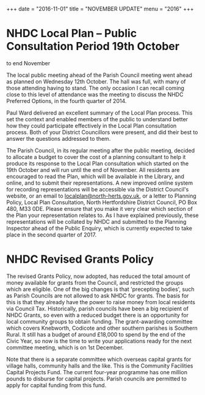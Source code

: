 +++
date = "2016-11-01"
title = "NOVEMBER UPDATE"
menu = "2016"
+++



# NHDC Local Plan – Public Consultation Period 19th October
to end November 

The local public meeting ahead of the Parish Council meeting went ahead
as planned on Wednesday 12th October. The hall was full, with many of
those attending having to stand. The only occasion I can recall coming
close to this level of attendance was the meeting to discuss the NHDC
Preferred Options, in the fourth quarter of 2014.

Paul Ward delivered an excellent summary of the Local Plan process. This
set the context and enabled members of the public to understand better
how they could participate effectively in the Local Plan consultation
process. Both of your District Councillors were present, and did their
best to answer the questions addressed to them.

The Parish Council, in its regular meeting after the public meeting,
decided to allocate a budget to cover the cost of a planning consultant
to help it produce its response to the Local Plan consultation which
started on the 19th October and will run until the end of November. All
residents are encouraged to read the Plan, which will be available in
the Library, and online, and to submit their representations. A new
improved online system for recording representations will be accessible
via the District Council's website, or an email to
localplan@north-herts.gov.uk, or a letter to Planning Policy, Local Plan
Consultation, North Hertfordshire District Council, PO Box 480, M33 0DE.
Please ensure that you make it very clear which section of the Plan your
representation relates to. As I have explained previously, these
representations will be collated by NHDC and submitted to the Planning
Inspector ahead of the Public Enquiry, which is currently expected to
take place in the second quarter of 2017.

# NHDC Revised Grants Policy 

The revised Grants Policy, now adopted, has reduced the total amount of
money available for grants from the Council, and restricted the groups
which are eligible. One of the big changes is that 'precepting bodies',
such as Parish Councils are not allowed to ask NHDC for grants. The
basis for this is that they already have the power to raise money from
local residents via Council Tax. Historically, parish councils have been
a big recipient of NHDC Grants, so even with a reduced budget there is
an opportunity for local community groups to obtain funding. The
grant-awarding committee which covers Knebworth, Codicote and other
southern parishes is Southern Rural. It still has a budget of around
&pound;18,000 to spend by the end of the Civic Year, so now is the time to
write your applications ready for the next committee meeting, which is
on 1st December.

Note that there is a separate committee which overseas capital grants
for village halls, community halls and the like. This is the Community
Facilities Capital Projects Fund. The current four-year programme has
one million pounds to disburse for capital projects. Parish councils are
permitted to apply for capital funding from this fund.
